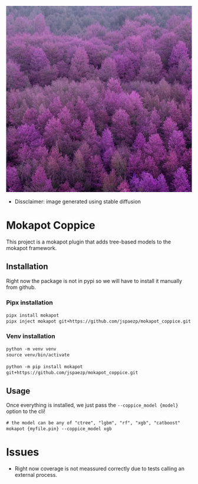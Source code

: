 
![](assets/coppice2.jpg)
- Dissclaimer: image generated using stable diffusion

# Mokapot Coppice

This project is a mokapot plugin that adds tree-based models to the mokapot framework.

## Installation

Right now the package is not in pypi so we will have to install it manually from github.

### Pipx installation

```
pipx install mokapot
pipx inject mokapot git+https://github.com/jspaezp/mokapot_coppice.git
```

### Venv installation

```shell
python -m venv venv
source venv/bin/activate

python -m pip install mokapot git+https://github.com/jspaezp/mokapot_coppice.git
```

## Usage

Once everything is installed, we just pass the `--coppice_model {model}` option
to the cli!

```shell
# the model can be any of "ctree", "lgbm", "rf", "xgb", "catboost"
mokapot {myfile.pin} --coppice_model xgb
```

# Issues

- Right now coverage is not meassured correctly due to tests calling an external process.
